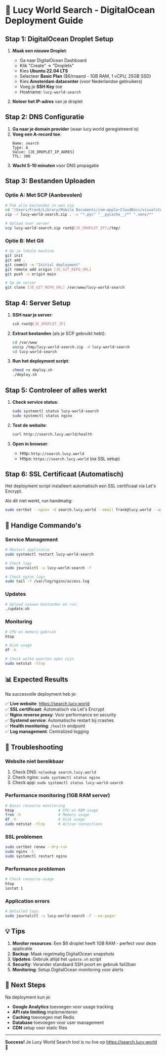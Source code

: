 # 🚀 Lucy World Search - DigitalOcean Deployment Guide

## Stap 1: DigitalOcean Droplet Setup

1. **Maak een nieuwe Droplet**:
   - Ga naar DigitalOcean Dashboard
   - Klik "Create" → "Droplets"
   - Kies **Ubuntu 22.04 LTS**
   - Selecteer **Basic Plan** ($6/maand - 1GB RAM, 1 vCPU, 25GB SSD)
   - Kies **Amsterdam datacenter** (voor Nederlandse gebruikers)
   - Voeg je **SSH Key** toe
   - Hostname: `lucy-world-search`

2. **Noteer het IP-adres** van je droplet

## Stap 2: DNS Configuratie

1. **Ga naar je domain provider** (waar lucy.world geregistreerd is)
2. **Voeg een A-record toe**:
   ```
   Name: search
   Type: A
   Value: [JE_DROPLET_IP_ADRES]
   TTL: 300
   ```
3. **Wacht 5-10 minuten** voor DNS propagatie

## Stap 3: Bestanden Uploaden

### Optie A: Met SCP (Aanbevolen)
```bash
# Pak alle bestanden in een zip
cd "/Users/Frank/Library/Mobile Documents/com~apple~CloudDocs/visualstudio/lucy world search"
zip -r lucy-world-search.zip . -x "*.pyc" "__pycache__/*" ".venv/*"

# Upload naar server
scp lucy-world-search.zip root@[JE_DROPLET_IP]:/tmp/
```

### Optie B: Met Git
```bash
# Op je lokale machine
git init
git add .
git commit -m "Initial deployment"
git remote add origin [JE_GIT_REPO_URL]
git push -u origin main

# Op de server
git clone [JE_GIT_REPO_URL] /var/www/lucy-world-search
```

## Stap 4: Server Setup

1. **SSH naar je server**:
   ```bash
   ssh root@[JE_DROPLET_IP]
   ```

2. **Extract bestanden** (als je SCP gebruikt hebt):
   ```bash
   cd /var/www
   unzip /tmp/lucy-world-search.zip -d lucy-world-search
   cd lucy-world-search
   ```

3. **Run het deployment script**:
   ```bash
   chmod +x deploy.sh
   ./deploy.sh
   ```

## Stap 5: Controleer of alles werkt

1. **Check service status**:
   ```bash
   sudo systemctl status lucy-world-search
   sudo systemctl status nginx
   ```

2. **Test de website**:
   ```bash
   curl http://search.lucy.world/health
   ```

3. **Open in browser**:
   - Http: `http://search.lucy.world`
   - Https: `https://search.lucy.world` (na SSL setup)

## Stap 6: SSL Certificaat (Automatisch)

Het deployment script installeert automatisch een SSL certificaat via Let's Encrypt.

Als dit niet werkt, run handmatig:
```bash
sudo certbot --nginx -d search.lucy.world --email frank@lucy.world --agree-tos --non-interactive
```

## 🔧 Handige Commando's

### Service Management
```bash
# Restart applicatie
sudo systemctl restart lucy-world-search

# Check logs
sudo journalctl -u lucy-world-search -f

# Check nginx logs
sudo tail -f /var/log/nginx/access.log
```

### Updates
```bash
# Upload nieuwe bestanden en run:
./update.sh
```

### Monitoring
```bash
# CPU en memory gebruik
htop

# Disk usage
df -h

# Check welke poorten open zijn
sudo netstat -tlnp
```

## 📊 Expected Results

Na succesvolle deployment heb je:

✅ **Live website**: https://search.lucy.world  
✅ **SSL certificaat**: Automatisch via Let's Encrypt  
✅ **Nginx reverse proxy**: Voor performance en security  
✅ **Systemd service**: Automatische restart bij crashes  
✅ **Health monitoring**: `/health` endpoint  
✅ **Log management**: Centralized logging  

## 🚨 Troubleshooting

### Website niet bereikbaar
1. Check DNS: `nslookup search.lucy.world`
2. Check nginx: `sudo systemctl status nginx`
3. Check app: `sudo systemctl status lucy-world-search`

### Performance monitoring (1GB RAM server)
```bash
# Basic resource monitoring
htop                    # CPU en RAM usage
free -h                 # Memory usage
df -h                   # Disk usage
sudo netstat -tlnp      # Active connections
```

### SSL problemen
```bash
sudo certbot renew --dry-run
sudo nginx -t
sudo systemctl restart nginx
```

### Performance problemen
```bash
# Check resource usage
htop
iostat 1
```

### Application errors
```bash
# Detailed logs
sudo journalctl -u lucy-world-search -f --no-pager
```

## 💡 Tips

1. **Monitor resources**: Een $6 droplet heeft 1GB RAM - perfect voor deze applicatie
2. **Backup**: Maak regelmatig DigitalOcean snapshots
3. **Updates**: Gebruik altijd het `update.sh` script
4. **Security**: Verander standaard SSH poort en gebruik fail2ban
5. **Monitoring**: Setup DigitalOcean monitoring voor alerts

## 🎯 Next Steps

Na deployment kun je:
- **Google Analytics** toevoegen voor usage tracking
- **API rate limiting** implementeren
- **Caching** toevoegen met Redis
- **Database** toevoegen voor user management
- **CDN** setup voor static files

---

**Success!** Je Lucy World Search tool is nu live op https://search.lucy.world 🎉